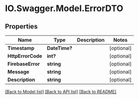 # IO.Swagger.Model.ErrorDTO
## Properties

Name | Type | Description | Notes
------------ | ------------- | ------------- | -------------
**Timestamp** | **DateTime?** |  | [optional] 
**HttpErrorCode** | **int?** |  | [optional] 
**FirebaseError** | **string** |  | [optional] 
**Message** | **string** |  | [optional] 
**Description** | **string** |  | [optional] 

[[Back to Model list]](../README.md#documentation-for-models) [[Back to API list]](../README.md#documentation-for-api-endpoints) [[Back to README]](../README.md)

